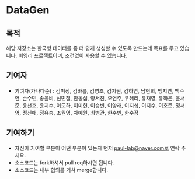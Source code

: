 # DataGen
## 목적

해당 저장소는 한국형 데이터를 좀 더 쉽게 생성할 수 있도록 만드는데 목표를 두고 있습니다. 비영리 프로젝트이며, 조건없이 사용할 수 있습니다.

## 기여자

- 기여자(가나다순) : 김미정, 김바름, 김영조, 김지원, 김하연, 남현희, 맹지연, 백수연, 손수민, 송윤비, 신민철, 안동섭, 양서진, 오연주, 우혜리, 유재영, 유하은, 윤서준, 윤선호, 윤지수, 이도하, 이미현, 이승빈, 이양래, 이지섭, 이지수, 이호준, 정서영, 정신애, 정유송, 조원영, 차예원, 최범관, 한수빈, 한수정

## 기여하기
- 자신이 기여할 부분이 어떤 부분이 있는지 먼저 paul-lab@naver.com로 연락 주세요.
- 소스코드는 fork하셔서 pull req하시면 됩니다.
- 소스코드는 내부 협의를 거쳐 merge합니다.
